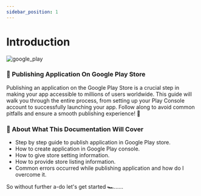 ```yaml
---
sidebar_position: 1
---
```


# Introduction

![google_play](/img/google_play.jpg)

### 📌 Publishing Application On Google Play Store

Publishing an application on the Google Play Store is a crucial step in making your app accessible to millions of users worldwide. This guide will walk you through the entire process, from setting up your Play Console account to successfully launching your app. Follow along to avoid common pitfalls and ensure a smooth publishing experience! 🚀

### 📔 About What This Documentation Will Cover

- Step by step guide to publish application in Google Play store.
- How to create application in Google Play console.
- How to give store setting information.
- How to provide store listing information.
- Common errors occurred while publishing application and how do I overcome it.

So without further a-do let's get started 🏎️......
